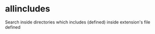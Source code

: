 allincludes
===========

Search inside directories which includes (defined) inside extension's file defined
